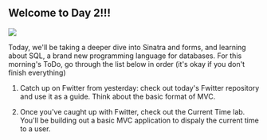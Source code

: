 ## Welcome to Day 2!!!

![](http://orig03.deviantart.net/5e79/f/2013/251/3/c/welcome_to_the_internet_by_chibishadow8-d6lkfaf.png)

Today, we'll be taking a deeper dive into Sinatra and forms, and learning about SQL, a brand new programming language for databases. For this morning's ToDo, go through the list below in order (it's okay if you don't finish everything)

1. Catch up on Fwitter from yesterday: check out today's Fwitter repository and use it as a guide. Think about the basic format of MVC. 

2. Once you've caught up with Fwitter, check out the Current Time lab. You'll be building out a basic MVC application to dispaly the current time to a user. 

